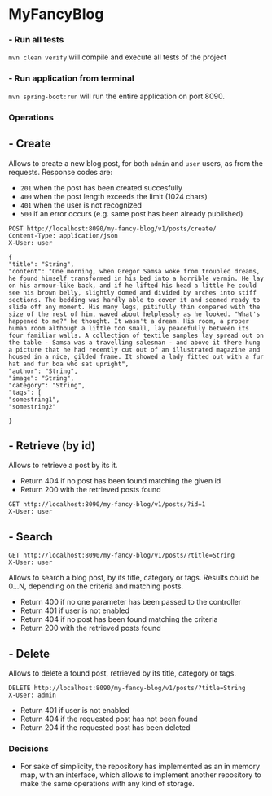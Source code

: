 # MyFancyBlog

### - Run all tests
`mvn clean verify` will compile and execute all tests of the project

### - Run application from terminal
`mvn spring-boot:run` will run the entire application on port 8090.

### Operations

## - Create
  Allows to create a new blog post, for both `admin` and `user` users, as from the requests. Response codes are:
- `201` when the post has been created succesfully
- `400` when the post length exceeds the limit (1024 chars)
- `401` when the user is not recognized 
- `500` if an error occurs (e.g. same post has been already published)
```
POST http://localhost:8090/my-fancy-blog/v1/posts/create/
Content-Type: application/json
X-User: user

{
"title": "String",
"content": "One morning, when Gregor Samsa woke from troubled dreams, he found himself transformed in his bed into a horrible vermin. He lay on his armour-like back, and if he lifted his head a little he could see his brown belly, slightly domed and divided by arches into stiff sections. The bedding was hardly able to cover it and seemed ready to slide off any moment. His many legs, pitifully thin compared with the size of the rest of him, waved about helplessly as he looked. "What's happened to me?" he thought. It wasn't a dream. His room, a proper human room although a little too small, lay peacefully between its four familiar walls. A collection of textile samples lay spread out on the table - Samsa was a travelling salesman - and above it there hung a picture that he had recently cut out of an illustrated magazine and housed in a nice, gilded frame. It showed a lady fitted out with a fur hat and fur boa who sat upright",
"author": "String",
"image": "String",
"category": "String",
"tags": [
"somestring1",
"somestring2"

}
```
## - Retrieve (by id)
Allows to retrieve a post by its it. 

- Return 404 if no post has been found matching the given id
- Return 200 with the retrieved posts found

```
GET http://localhost:8090/my-fancy-blog/v1/posts/?id=1
X-User: user
```


## - Search
````
GET http://localhost:8090/my-fancy-blog/v1/posts/?title=String
X-User: user
````
  Allows to search a blog post, by its title, category or tags. Results could be 0...N, depending on the criteria and matching posts.
- Return 400 if no one parameter has been passed to the controller
- Return 401 if user is not enabled
- Return 404 if no post has been found matching the criteria
- Return 200 with the retrieved posts found


## - Delete
Allows to delete a found post, retrieved by its title, category or tags.

```
DELETE http://localhost:8090/my-fancy-blog/v1/posts/?title=String
X-User: admin
```
- Return 401 if user is not enabled
- Return 404 if the requested post has not been found
- Return 204 if the requested post has been deleted

### Decisions

- For sake of simplicity, the repository has implemented as an in memory map, with an interface, which allows to implement another repository to make the same operations with any kind of storage. 


